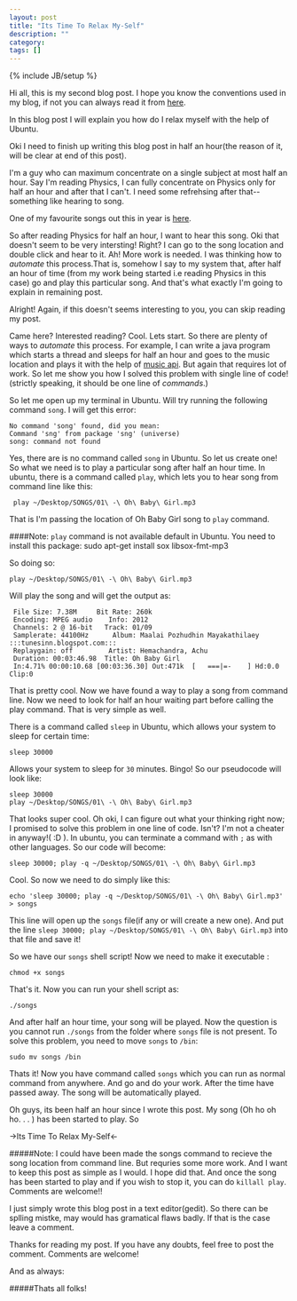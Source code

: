 ```yaml
---
layout: post
title: "Its Time To Relax My-Self"
description: ""
category: 
tags: []
---
```

{% include JB/setup %}

Hi all, this is my second blog post. I hope you know the conventions used in my blog, if not you can always read it from
[here](http://antoaravinth.github.com/2012/07/31/hello-world/). 

In this blog post I will explain you how do I relax myself with the help of Ubuntu.

Oki I need to finish up writing this blog post in half an hour(the reason of it, will be clear at end of this post).

I'm a guy who can maximum concentrate on a single subject at most half an hour. Say I'm reading Physics, I can fully concentrate on Physics only for half an hour and after that I can't. I need some refrehsing after that-- something like hearing to song.

One of my favourite songs out this in year is [here](http://www.youtube.com/watch?v=Er3epSUp6UE). 

So after reading Physics for half an hour, I want to hear this song. Oki that doesn't seem to be very intersting! Right? I can go to the song location and double click and hear to it. Ah! More work is needed. I was thinking how to *automate* this process.That is, somehow I say to my system that, after half an hour of time (from my work being started i.e reading Physics in this case) go and play this particular song. And that's what exactly I'm going to explain in remaining post. 

Alright! Again, if this doesn't seems interesting to you, you can skip reading my post. 

Came here? Interested reading? Cool. Lets start. So there are plenty of ways to *automate* this process. For example, I can write a java program which starts a thread and sleeps for half an hour and goes to the music location and plays it with the help of [music api](http://docs.oracle.com/javase/7/docs/api/javax/sound/sampled/package-summary.html). But again that requires lot of work. So let me show you how I solved this problem with single line of code! (strictly speaking, it should be one line of *commands*.)


So let me open up my terminal in Ubuntu. Will try running the following command `song`. I will get this error: 

	No command 'song' found, did you mean:
	Command 'sng' from package 'sng' (universe)
	song: command not found

Yes, there are is no command called `song` in Ubuntu. So let us create one! So what we need is to play a particular song after half an hour time. In ubuntu, there is a command called `play`, which lets you to hear song from command line like this:

	 play ~/Desktop/SONGS/01\ -\ Oh\ Baby\ Girl.mp3

That is I'm passing the location of Oh Baby Girl song to `play` command. 

####Note: `play` command is not available default in Ubuntu. You need to install this package:
	sudo apt-get install sox libsox-fmt-mp3

So doing so: 
	
	play ~/Desktop/SONGS/01\ -\ Oh\ Baby\ Girl.mp3

Will play the song and will get the output as:

	 File Size: 7.38M     Bit Rate: 260k
	 Encoding: MPEG audio    Info: 2012
	 Channels: 2 @ 16-bit   Track: 01/09
	 Samplerate: 44100Hz      Album: Maalai Pozhudhin Mayakathilaey :::tunesinn.blogspot.com:::
	 Replaygain: off         Artist: Hemachandra, Achu
	 Duration: 00:03:46.98  Title: Oh Baby Girl
	 In:4.71% 00:00:10.68 [00:03:36.30] Out:471k  [   ===|=-    ] Hd:0.0 Clip:0  

That is pretty cool. Now we have found a way to play a song from command line. Now we need to look for half an hour waiting part before calling the play command. That is very simple as well. 

There is a command called `sleep` in Ubuntu, which allows your system to sleep for certain time:

	sleep 30000

Allows your system to sleep for `30` minutes. Bingo! So our pseudocode will look like: 

	sleep 30000
	play ~/Desktop/SONGS/01\ -\ Oh\ Baby\ Girl.mp3

That looks super cool. Oh oki, I can figure out what your thinking right now; I promised to solve this problem in one line of code. Isn't? I'm not a cheater in anyway!( :D ). In ubuntu, you can terminate a command with `;` as with other languages. So 
our code will become:

	sleep 30000; play -q ~/Desktop/SONGS/01\ -\ Oh\ Baby\ Girl.mp3

Cool. So now we need to do simply like this:
	
	echo 'sleep 30000; play -q ~/Desktop/SONGS/01\ -\ Oh\ Baby\ Girl.mp3' > songs

This line will open up the `songs` file(if any or will create a new one). And put the line `sleep 30000; play ~/Desktop/SONGS/01\ -\ Oh\ Baby\ Girl.mp3` into that file and save it!

So we have our `songs` shell script! Now we need to make it executable :

	chmod +x songs

That's it. Now you can run your shell script as:

	./songs

And after half an hour time, your song will be played. Now the question is you cannot run `./songs` from the folder where `songs` file is not present. To solve this problem, you need to move `songs` to `/bin`:
	
	sudo mv songs /bin

Thats it! Now you have command called `songs` which you can run as normal command from anywhere. And go and do your work. After the time have passed away. The song will be automatically played. 

Oh guys, its been half an hour since I wrote this post. My song (Oh ho oh ho. . . ) has been started to play. So 

->Its Time To Relax My-Self<-


#####Note: I could have been made the songs command to recieve the song location from command line. But requries some more work. And I want to keep this post as simple as I would. I hope did that. And once the song has been started to play and if you wish to stop it, you can do `killall play`. Comments are welcome!! 

I just simply wrote this blog post in a text editor(gedit). So there can be splling mistke, may would has gramatical flaws badly. If that is the case leave a comment.

Thanks for reading my post. If you have any doubts, feel free to post the comment. Comments are welcome!

And as always:

#####Thats all folks!

